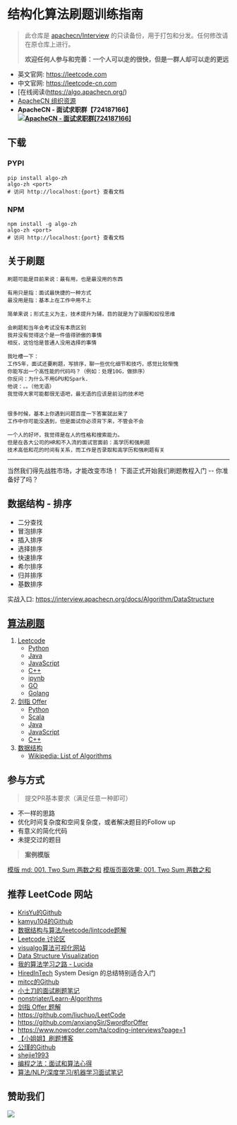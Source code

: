 # 结构化算法刷题训练指南

> 此仓库是 [apachecn/Interview](https://github.com/apachecn/Interview) 的只读备份，用于打包和分发。任何修改请在原仓库上进行。
> 
> **欢迎任何人参与和完善：一个人可以走的很快，但是一群人却可以走的更远**

* 英文官网: https://leetcode.com
* 中文官网: https://leetcode-cn.com
* [在线阅读(https://algo.apachecn.org/)
* [ApacheCN 组织资源](https://docs.apachecn.org/)
* **ApacheCN - 面试求职群【724187166】<a target="_blank" href="//shang.qq.com/wpa/qunwpa?idkey=9bcf2fb3985835c9c2f15783ec9c85822e23be1191a6581eaf22f574b5192b19"><img border="0" src="http://data.apachecn.org/img/logo/ApacheCN-group.png" alt="ApacheCN - 面试求职群[724187166]" title="ApacheCN - 面试求职群[724187166]"></a>**

## 下载

### PYPI

```
pip install algo-zh
algo-zh <port>
# 访问 http://localhost:{port} 查看文档
```

### NPM

```
npm install -g algo-zh
algo-zh <port>
# 访问 http://localhost:{port} 查看文档
```

## 关于刷题

```
刷题可能是目前来说：最有用，也是最没用的东西

有用只是指：面试最快捷的一种方式
最没用是指：基本上在工作中用不上

简单来说；形式主义为主，技术提升为辅，目的就是为了驯服和奴役思维

会刷题和当年会考试没有本质区别
我并没有觉得这个是一件值得骄傲的事情
相反，这恰恰是普通人没用选择的事情

我吐槽一下：
工作5年，面试还要刷题，写排序，聊一些优化细节和技巧，感觉比较惭愧
你能写出一个高性能的代码吗？（例如：处理10G，做排序）
你反问：为什么不用GPU和Spark.
他说：。。（他无语）
我觉得大家可能都很无语吧，最无语的应该是前沿的技术吧


很多时候，基本上你遇到问题百度一下答案就出来了
工作中你可能没遇到，但是面试你必须背下来，不管会不会

一个人的好坏，我觉得是在人的性格和搜索能力。
但是在各大公司的HR和不入流的面试官面前：高学历和强刷题
技术高低和花的时间有关系，而工作是否录取和高学历和强刷题有关

```

---

当然我们得先战胜市场，才能改变市场！
下面正式开始我们刷题教程入门 -- 你准备好了吗？

## 数据结构 - 排序

* 二分查找
* 冒泡排序
* 插入排序
* 选择排序
* 快速排序
* 希尔排序
* 归并排序
* 基数排序

实战入口: <https://interview.apachecn.org/docs/Algorithm/DataStructure>

## [算法刷题](https://github.com/apachecn/Interview/tree/master/docs/Algorithm/README.md)

1. [Leetcode](/docs/Algorithm/Leetcode)
    - [Python](/docs/Algorithm/Leetcode/Python)
    - [Java](/docs/Algorithm/Leetcode/Java)
    - [JavaScript](/docs/Algorithm/Leetcode/JavaScript)
    - [C++](/docs/Algorithm/Leetcode/C++)
    - [ipynb](/docs/Algorithm/Leetcode/ipynb)
    - [GO](https://github.com/aQuaYi/LeetCode-in-Go)
    - [Golang](https://github.com/kylesliu/awesome-golang-leetcode)
2. [剑指 Offer](/docs/Algorithm/剑指offer)
    - [Python](/docs/Algorithm/剑指offer/Python)
    - [Scala](/docs/Algorithm/剑指offer/Scala)
    - [Java](/docs/Algorithm/剑指offer/Java)
    - [JavaScript](/docs/Algorithm/剑指offer/JavaScript)
    - [C++](/docs/Algorithm/剑指offer/C++)
3. [数据结构](/docs/Algorithm/DataStructure)
    - [Wikipedia: List of Algorithms](https://en.wikipedia.org/wiki/List_of_algorithms)

## 参与方式

> 提交PR基本要求（满足任意一种即可）

* 不一样的思路
* 优化时间复杂度和空间复杂度，或者解决题目的Follow up
* 有意义的简化代码
* 未提交过的题目

> **案例模版**

[模版 md: 001. Two Sum 两数之和](docs/Algorithm/Leetcode/Python/001._two_sum.md)
[模版页面效果: 001. Two Sum 两数之和](https://interview.apachecn.org/docs/Algorithm/Leetcode/Python/001._two_sum.html)

## 推荐 LeetCode 网站

- [KrisYu的Github](https://github.com/KrisYu/LeetCode-CLRS-Python)
- [kamyu104的Github](https://github.com/kamyu104/LeetCode)
- [数据结构与算法/leetcode/lintcode题解](https://algorithm.yuanbin.me/zh-hans/)
- [Leetcode 讨论区](https://discuss.leetcode.com/)
- [visualgo算法可视化网站](https://visualgo.net/en)
- [Data Structure Visualization](https://www.cs.usfca.edu/~galles/visualization/Algorithms.html)
- [我的算法学习之路 - Lucida](http://zh.lucida.me/blog/on-learning-algorithms/)
- [HiredInTech](https://www.hiredintech.com/) System Design 的总结特别适合入门
- [mitcc的Github](https://github.com/mitcc/AlgoSolutions)
- [小土刀的面试刷题笔记](http://wdxtub.com/interview/14520594642530.html)
- [nonstriater/Learn-Algorithms](https://github.com/nonstriater/Learn-Algorithms)
- [剑指 Offer 题解](https://github.com/gatieme/CodingInterviews)
- https://github.com/liuchuo/LeetCode
- https://github.com/anxiangSir/SwordforOffer
- https://www.nowcoder.com/ta/coding-interviews?page=1
- [【小姐姐】刷题博客](https://www.liuchuo.net/about)
- [公瑾的Github](https://github.com/yuzhoujr/leetcode)
- [shejie1993](https://shenjie1993.gitbooks.io/leetcode-python/content/096%20Unique%20Binary%20Search%20Trees.html)
- [编程之法：面试和算法心得](https://legacy.gitbook.com/book/wizardforcel/the-art-of-programming-by-july/details)
- [算法/NLP/深度学习/机器学习面试笔记](https://github.com/imhuay/Interview_Notes-Chinese)

## 赞助我们

![](https://imgconvert.csdnimg.cn/aHR0cDovL2hvbWUuYXBhY2hlY24ub3JnL2ltZy9hYm91dC9kb25hdGUuanBn?x-oss-process=image/format,png)